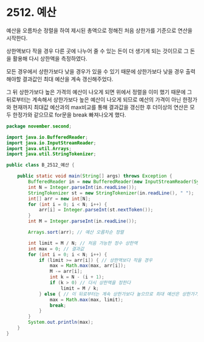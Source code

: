 # 2512. 예산

예산을 오름차순 정렬을 하여 제시된 총액으로 정해진 처음 상한가를 기준으로 연산을 시작한다.

상한액보다 작을 경우 다른 곳에 나누어 줄 수 있는 돈이 더 생기게 되는 것이므로 그 돈을 활용해 다시 상한액을 측정하였다.

모든 경우에서 상한가보다 낮을 경우가 있을 수 있기 때문에 상한가보다 낮을 경우 출력해야할 결과값인 최대 예산을 계속 갱신해주었다.

그 뒤 상한가보다 높은 가격의 예산이 나오게 되면 위에서 정렬을 이미 했기 때문에 그 뒤로부터는 계속해서 상한가보다 높은 예산이 나오게 되므로 예산의 가격이 아닌 한정가와 현재까지 최대값 예산과의 max비교를 통해 결과값을 갱신한 후 더이상의 연산은 모두 한정가와 같으므로 for문을 break 빠져나오게 했다.

```java
package november.second;

import java.io.BufferedReader;
import java.io.InputStreamReader;
import java.util.Arrays;
import java.util.StringTokenizer;

public class B_2512_예산 {

	public static void main(String[] args) throws Exception {
		BufferedReader in = new BufferedReader(new InputStreamReader(System.in));
		int N = Integer.parseInt(in.readLine());
		StringTokenizer st = new StringTokenizer(in.readLine(), " ");
		int[] arr = new int[N];
		for (int i = 0; i < N; i++) {
			arr[i] = Integer.parseInt(st.nextToken());
		}
		int M = Integer.parseInt(in.readLine());

		Arrays.sort(arr); // 예산 오름차순 정렬

		int limit = M / N; // 처음 가능한 정수 상한액
		int max = 0; // 결과값
		for (int i = 0; i < N; i++) {
			if (limit >= arr[i]) { // 상한액보다 작을 경우
				max = Math.max(max, arr[i]);
				M -= arr[i];
				int k = N - (i + 1);
				if (k > 0) // 다시 상한액을 정한다
					limit = M / k;
			} else { // 이 뒤로부터는 계속 상한가보다 높으므로 최대 예산은 상한가가 된다
				max = Math.max(max, limit);
				break;
			}
		}
		System.out.println(max);
	}
}

```

